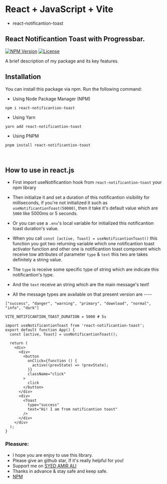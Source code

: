 <!-- # React + JavaScript + Vite

## Installation :

<code>
   npm i react-notificantion-toast <br/>
   yarn react-notificantion-toast <br/>
   pnpm install react-notificantion-toast <br/>
</code> -->

# React + JavaScript + Vite

- react-notificantion-toast

## React Notificantion Toast with Progressbar.

[![NPM Version](https://img.shields.io/npm/v/react-notificantion-toast.svg)](https://www.npmjs.com/package/react-notificantion-toast)
[![License](https://img.shields.io/npm/l/react-notificantion-toast.svg)](https://github.com/AmirWorkplace/react-notificantion-toast)

A brief description of my package and its key features.

## Installation

You can install this package via npm. Run the following command:

- Using Node Package Manager (NPM)

```shell
npm i react-notificantion-toast
```

- Using Yarn

```shell
yarn add react-notificantion-toast
```

- Using PNPM

```shell
pnpm install react-notificantion-toast
```

<br/>

## How to use in react.js

- First import useNotificantion hook from `react-notificantion-toast` your npm library
- Then initialize it and set a duration of this notificantion visibility for milliseconds, if you're not initialized it such as `useNotificantionToast(50000)`, then it take it's default value which are `5000` like 5000ms or 5 seconds.
- Or you can use a `.env`'s local variable for initialized this notificantion toast duration's value.
- When you call `const [active, Toast] = useNotificantionToast()` this function you got two returning variable which one notificantion toast activator function and other one is notificantion toast component which receive tow attributes of parameter `type` & `text` this two are takes definitely a string value.
- The `type` is receive some specific type of string which are indicate this notificantion's type.
- And the `text` receive an string which are the main message's text!

- All the message types are available on that present version are ----

```
["success", "danger", "warning", "primary", "download", "normal", "info", "dark"]
```

```.env
VITE_NOTIFICANTION_TOAST_DURATION = 5000 # 5s
```

```
import useNotificantionToast from 'react-notificantion-toast';
export default function App() {
  const [active, Toast] = useNotificantionToast();

  return (
    <div>
      <div>
        <button
          onClick={function () {
            active((prevState) => !prevState);
          }}
          className="click"
        >
          click
        </button>
      </div>
      <div>
        <Toast
          type="success"
          text="Hi! I am from notificantion toast"
        />
      </div>
    </div>
  );
}
```

### Pleasure:

- I hope you are enjoy to use this library.
- Please give an github star, If it's really helpful for you!
- Support me on [SYED AMIR ALI](https://www.syedamirali.com)
- Thanks in advance & stay safe and keep safe.
- [NPM](https://registry.npmjs.org/react-notificantion-toast@1.0.0)
